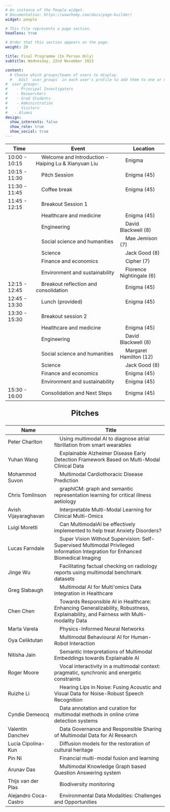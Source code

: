 ```yaml
---
# An instance of the People widget.
# Documentation: https://wowchemy.com/docs/page-builder/
widget: people

# This file represents a page section.
headless: true

# Order that this section appears on the page.
weight: 20

title: Final Programme (In Person Only)
subtitle: Wednesday, 22nd November 2023

content:
  # Choose which groups/teams of users to display.
  #   Edit `user_groups` in each user's profile to add them to one or more of these groups.
#  user_groups:
#    - Principal Investigators
#    - Researchers
#    - Grad Students
#    - Administration
#    - Visitors
#   - Alumni
design:
  show_interests: false
  show_role: true
  show_social: true
---
```

<center>

| Time          | &nbsp;&nbsp;&nbsp;&nbsp;Event                                | &nbsp;&nbsp;&nbsp;&nbsp;Location               |     
|---------------|--------------------------------------------------------------|------------------------------------------------|
| 10:00 - 10:15 | &nbsp;&nbsp;&nbsp;&nbsp;Welcome and Introduction - Haiping Lu & Xianyuan Liu            | &nbsp;&nbsp;&nbsp;&nbsp;Enigma                 |
| 10:15 - 11:30 | &nbsp;&nbsp;&nbsp;&nbsp;Pitch Session                        | &nbsp;&nbsp;&nbsp;&nbsp;Enigma (45)            |
| 11:30 - 11:45 | &nbsp;&nbsp;&nbsp;&nbsp;Coffee break                        | &nbsp;&nbsp;&nbsp;&nbsp;Enigma (45)                 |
| 11:45 - 12:15 | &nbsp;&nbsp;&nbsp;&nbsp;Breakout Session 1                          |                                                |
|               |&nbsp;&nbsp;&nbsp;&nbsp;Healthcare and medicine| &nbsp;&nbsp;&nbsp;&nbsp;Enigma (45)                 |
|               |&nbsp;&nbsp;&nbsp;&nbsp;Engineering| &nbsp;&nbsp;&nbsp;&nbsp;David Blackwell (8)  |
|               |&nbsp;&nbsp;&nbsp;&nbsp;Social science and humanities| &nbsp;&nbsp;&nbsp;&nbsp;Mae Jemison (7)    |
|               |&nbsp;&nbsp;&nbsp;&nbsp;Science| &nbsp;&nbsp;&nbsp;&nbsp;Jack Good (8)          |
|               |&nbsp;&nbsp;&nbsp;&nbsp;Finance and economics| &nbsp;&nbsp;&nbsp;&nbsp;Cipher (7)        |
|               |&nbsp;&nbsp;&nbsp;&nbsp;Environment and sustainability| &nbsp;&nbsp;&nbsp;&nbsp;Florence Nightingale (6)             |
| 12:15 - 12:45 | &nbsp;&nbsp;&nbsp;&nbsp;Breakout reflection and consolidation                 | &nbsp;&nbsp;&nbsp;&nbsp;Enigma (45)                 |
| 12:45 - 13:30 | &nbsp;&nbsp;&nbsp;&nbsp;Lunch (provided) | &nbsp;&nbsp;&nbsp;&nbsp;Enigma (45)                 |
| 13:30 - 15:30 | &nbsp;&nbsp;&nbsp;&nbsp;Breakout session 2                     |                                                |
|               |&nbsp;&nbsp;&nbsp;&nbsp;Healthcare and medicine| &nbsp;&nbsp;&nbsp;&nbsp;Enigma (45)                 |
|               |&nbsp;&nbsp;&nbsp;&nbsp;Engineering| &nbsp;&nbsp;&nbsp;&nbsp;David Blackwell (8) |
|               |&nbsp;&nbsp;&nbsp;&nbsp;Social science and humanities| &nbsp;&nbsp;&nbsp;&nbsp;Margaret Hamilton (12)    |
|               |&nbsp;&nbsp;&nbsp;&nbsp;Science| &nbsp;&nbsp;&nbsp;&nbsp;Jack Good (8)          |
|               |&nbsp;&nbsp;&nbsp;&nbsp;Finance and economics| &nbsp;&nbsp;&nbsp;&nbsp;Enigma (45)                 |
|               |&nbsp;&nbsp;&nbsp;&nbsp;Environment and sustainability| &nbsp;&nbsp;&nbsp;&nbsp;Enigma (45)                 |
| 15:30 - 16:00 | &nbsp;&nbsp;&nbsp;&nbsp;Consolidation and Next Steps         | &nbsp;&nbsp;&nbsp;&nbsp;Enigma (45)                 |
</center>

<center>

<p style="font-size: 24px; font-weight: bold;">Pitches</p>

| Name               | &nbsp;&nbsp;&nbsp;&nbsp;Title                                                                                   |
|--------------------|-----------------------------------------------------------------------------------------|
| Peter Charlton    | &nbsp;&nbsp;&nbsp;&nbsp;Using multimodal AI to diagnose atrial fibrillation from smart wearables                |
| Yuhan Wang        | &nbsp;&nbsp;&nbsp;&nbsp;Explainable Alzheimer Disease Early Detection Framework Based on Multi-Modal Clinical Data |
| Mohammod Suvon    | &nbsp;&nbsp;&nbsp;&nbsp;Multimodal Cardiothoracic Disease Prediction                                             |
| Chris Tomlinson   | &nbsp;&nbsp;&nbsp;&nbsp;graphICM: graph and semantic representation learning for critical illness aetiology     |
| Avish Vijayaraghavan | &nbsp;&nbsp;&nbsp;&nbsp;Interpretable Multi-Modal Learning for Clinical Multi-Omics                             |
| Luigi Moretti     | &nbsp;&nbsp;&nbsp;&nbsp;Can MultimodalAI be effectively implemented to help treat Anxiety Disorders?            |
| Lucas Farndale    | &nbsp;&nbsp;&nbsp;&nbsp;Super Vision Without Supervision: Self-Supervised Multimodal Privileged Information Integration for Enhanced Biomedical Imaging |
| Jinge Wu          | &nbsp;&nbsp;&nbsp;&nbsp;Facilitating factual checking on radiology reports using multimodal benchmark datasets  |
| Greg Slabaugh     | &nbsp;&nbsp;&nbsp;&nbsp;Multimodal AI for Multi'omics Data Integration in Healthcare                            |
| Chen Chen         | &nbsp;&nbsp;&nbsp;&nbsp;Towards Responsible AI in Healthcare: Enhancing Generalizability, Robustness, Explainability, and Fairness with Multi-modality Data |
| Marta Varela      | &nbsp;&nbsp;&nbsp;&nbsp;Physics-Informed Neural Networks                                                        |
| Oya Celiktutan    | &nbsp;&nbsp;&nbsp;&nbsp;Multimodal Behavioural AI for Human-Robot Interaction                                   |
| Nitisha Jain      | &nbsp;&nbsp;&nbsp;&nbsp;Semantic Interpretations of Multimodal Embeddings towards Explainable AI                |
| Roger Moore       | &nbsp;&nbsp;&nbsp;&nbsp;Vocal interactivity in a multimodal context: pragmatic, synchronic and energetic constraints |
| Ruizhe Li         | &nbsp;&nbsp;&nbsp;&nbsp;Hearing Lips in Noise: Fusing Acoustic and Visual Data for Noise-Robust Speech Recognition |
| Cyndie Demeocq    | &nbsp;&nbsp;&nbsp;&nbsp;Data annotation and curation for multimodal methods in online crime detection systems   |
| Valentin Danchev  | &nbsp;&nbsp;&nbsp;&nbsp;Data Governance and Responsible Sharing of Multimodal Data for AI Research              |
| Lucia Cipolina-Kun | &nbsp;&nbsp;&nbsp;&nbsp;Diffusion models for the restoration of cultural heritage                               |
| Pin Ni            | &nbsp;&nbsp;&nbsp;&nbsp;Financial multi-modal fusion and learning                                               |
| Arunav Das        | &nbsp;&nbsp;&nbsp;&nbsp;Multimodal Knowledge Graph based Question Answering system                              |
| Thijs van der Plas | &nbsp;&nbsp;&nbsp;&nbsp;Biodiversity monitoring                                                                 |
| Alejandro Coca-Castro | &nbsp;&nbsp;&nbsp;&nbsp;Environmental Data Modalities: Challenges and Opportunities                             |

</center>
